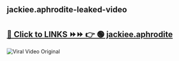 
 ## jackiee.aphrodite-leaked-video 

# <h2><a href="https://clipsfans.com/jackiee.aphrodite&ref=git">🔗 Click to LINKS ⏩⏩ 👉 🟢 jackiee.aphrodite </a></h2>

<a href="https://clipsfans.com/jackiee.aphrodite&ref=git" rel="nofollow" data-target="animated-image.originalLink"><img src="https://i.ibb.co.com/xMMVF88/686577567.gif" alt="Viral Video Original" style="max-width: 100%; display: inline-block;" data-target="animated-image.originalImage"></a>
